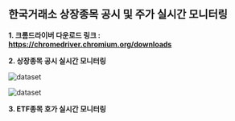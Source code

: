 ## 한국거래소 상장종목 공시 및 주가 실시간 모니터링

**1. 크롬드라이버 다운로드 링크 : https://chromedriver.chromium.org/downloads**

**2. 상장종목 공시 실시간 모니터링**

  ![dataset](./gongci.jpg)


  ![dataset](./gongci.jpg)
  

**3. ETF종목 호가 실시간 모니터링**


